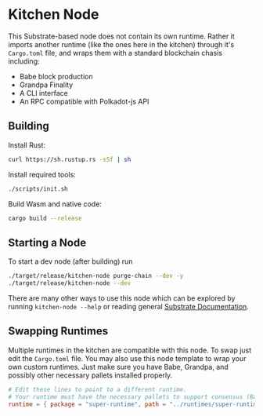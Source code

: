 # Kitchen Node
This Substrate-based node does not contain its own runtime. Rather it imports another runtime (like the ones here in the kitchen) through it's `Cargo.toml` file, and wraps them with a standard blockchain chasis including:

* Babe block production
* Grandpa Finality
* A CLI interface
* An RPC compatible with Polkadot-js API

## Building

Install Rust:

```bash
curl https://sh.rustup.rs -sSf | sh
```

Install required tools:

```bash
./scripts/init.sh
```

Build Wasm and native code:

```bash
cargo build --release
```

## Starting a Node
To start a dev node (after building) run

```bash
./target/release/kitchen-node purge-chain --dev -y
./target/release/kitchen-node --dev
```

There are many other ways to use this node which can be explored by running `kitchen-node --help` or reading general [Substrate Documentation](https://substrate.dev/).

## Swapping Runtimes
Multiple runtimes in the kitchen are compatible with this node. To swap just edit the `Cargo.toml` file. You may also use this node template to wrap your own custom runtimes. Just make sure you have Babe, Grandpa, and possibly other necessary pallets installed properly.

```toml
# Edit these lines to point to a different runtime.
# Your runtime must have the necessary pallets to support consensus (Babe, Grandpa, etc)
runtime = { package = "super-runtime", path = "../runtimes/super-runtime" }
```
